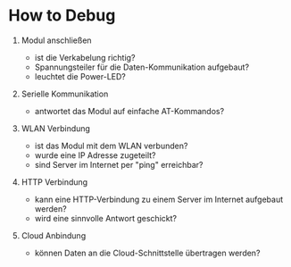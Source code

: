 # How to Debug

1. Modul anschließen

     * ist die Verkabelung richtig?
     * Spannungsteiler für die Daten-Kommunikation aufgebaut?
     * leuchtet die Power-LED?

1. Serielle Kommunikation

     * antwortet das Modul auf einfache AT-Kommandos?

1. WLAN Verbindung

     * ist das Modul mit dem WLAN verbunden?
     * wurde eine IP Adresse zugeteilt?
     * sind Server im Internet per "ping" erreichbar?

1. HTTP Verbindung

     * kann eine HTTP-Verbindung zu einem Server im Internet aufgebaut werden?
     * wird eine sinnvolle Antwort geschickt?

1. Cloud Anbindung

     * können Daten an die Cloud-Schnittstelle übertragen werden?